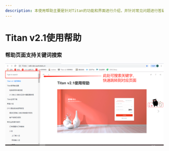 ```yaml
---
description: 本使用帮助主要是针对Titan的功能和界面进行介绍，并针对常见问题进行答疑。
---
```


# Titan v2.1使用帮助

### 帮助页面支持关键词搜索 

![](.gitbook/assets/image%20%2868%29.png)

